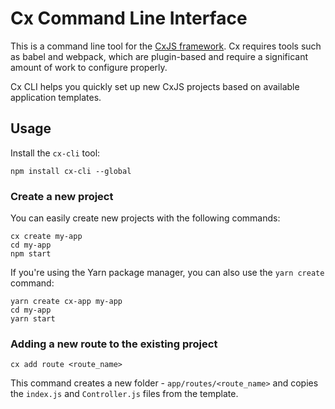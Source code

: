 # Cx Command Line Interface

This is a command line tool for the [CxJS framework](https://cxjs.io/).
Cx requires tools such as babel and webpack, which are plugin-based and require a
significant amount of work to configure properly.

Cx CLI helps you quickly set up new CxJS projects based on available application templates.

## Usage

Install the `cx-cli` tool:

```
npm install cx-cli --global
```

### Create a new project

You can easily create new projects with the following commands:

```
cx create my-app
cd my-app
npm start
```

If you're using the Yarn package manager, you can also use the `yarn create` command:

```
yarn create cx-app my-app
cd my-app
yarn start
```

### Adding a new route to the existing project

```
cx add route <route_name>
```

This command creates a new folder - `app/routes/<route_name>` and copies the `index.js` and `Controller.js` files from the template.
